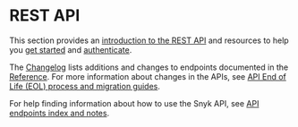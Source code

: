 # REST API

This section provides an [introduction to the REST API](about-the-rest-api.md) and resources to help you [get started](getting-started-with-the-rest-api.md) and [authenticate](authentication-for-api/).

The [Changelog](changelog.md) lists additions and changes to endpoints documented in the [Reference](../reference/). For more information about changes in the APIs, see [API End of Life (EOL) process and migration guides](../../api-end-of-life-eol-process-and-migration-guides/).

For help finding information about how to use the Snyk API, see [API endpoints index and notes](../api-endpoints-index-and-notes/).

